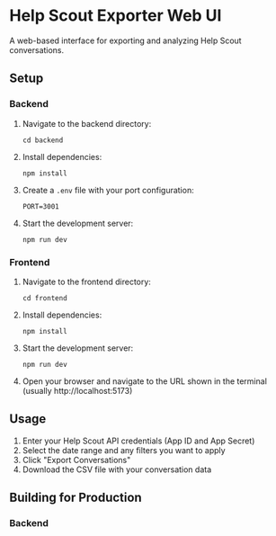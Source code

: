 # Help Scout Exporter Web UI

A web-based interface for exporting and analyzing Help Scout conversations.

## Setup

### Backend

1. Navigate to the backend directory:
   ```
   cd backend
   ```

2. Install dependencies:
   ```
   npm install
   ```

3. Create a `.env` file with your port configuration:
   ```
   PORT=3001
   ```

4. Start the development server:
   ```
   npm run dev
   ```

### Frontend

1. Navigate to the frontend directory:
   ```
   cd frontend
   ```

2. Install dependencies:
   ```
   npm install
   ```

3. Start the development server:
   ```
   npm run dev
   ```

4. Open your browser and navigate to the URL shown in the terminal (usually http://localhost:5173)

## Usage

1. Enter your Help Scout API credentials (App ID and App Secret)
2. Select the date range and any filters you want to apply
3. Click "Export Conversations"
4. Download the CSV file with your conversation data

## Building for Production

### Backend 
